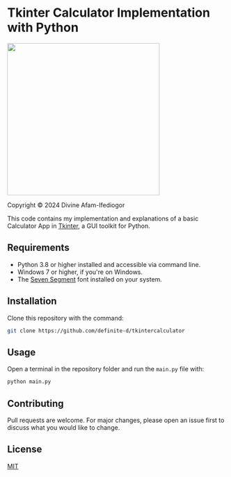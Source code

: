 # Tkinter Calculator Implementation with Python

<img src='https://github.com/definite-d/tkintercalculator/res/tkintercalculator.gif' width=350 height=auto align='center'>

Copyright © 2024 Divine Afam-Ifediogor

This code contains my implementation and explanations of a basic Calculator App in [Tkinter](https://docs.python.org/3/library/tk.html), 
a GUI toolkit for Python.

## Requirements
- Python 3.8 or higher installed and accessible via command line.
- Windows 7 or higher, if you're on Windows.
- The [Seven Segment](https://www.dafont.com/seven-segment.font) font installed on your system.

## Installation

Clone this repository with the command:

```bash
git clone https://github.com/definite-d/tkintercalculator
```

## Usage
Open a terminal in the repository folder and run the `main.py` file with:

```bash
python main.py
```

## Contributing

Pull requests are welcome. For major changes, please open an issue first
to discuss what you would like to change.

## License

[MIT](https://choosealicense.com/licenses/mit/)